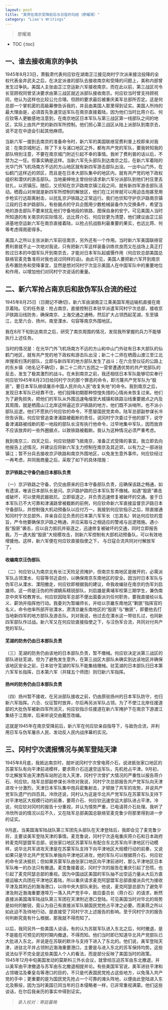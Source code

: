 ```yaml
---
layout: post
title: "美蒋在南京受降前后与日寇的勾结（廖耀湘）"
category: "Liao's Writings"
---
```


> 廖耀湘

* TOC
{:toc}

## 一、谁去接收南京的争执
1945年8月23日，萧毅肃代表何应钦在湖南芷江接见岗村宁次派来接洽投降的全权代表金井武夫之后，在决定派谁的部队去接收南京和受降的问题上，美称内部曾发生过争执。美国人主张由芷江空运新六军接收南京，而在此以前，第三战区司令长官顾祝同曾坚决要求由第三战区就近派部队接收南京。何应钦当时曾支持顾祝同，他认为这样也比较公允合理。但顾的要求最后被重庆美军总部所否定。这是何总部一个掌机密的高級幕僚告诉我的，并且由美国人那里得到证实。美国人所持的最大理由是，必須首先急速空运军队在南京直接着陆，因为他们当时比蒋介石、何应钦等人更敏感地注意到，在南京地区日本军队与第三战区第一线部队之间的地区，实际上由共产党的新四军所控制。他们担心第三战区从陆上派部队到南京去，说不定在中途会引起其他麻烦。

当新六军一接到去南京的准备命令时，新六军的美国联络官费利普上校即来对我说：在南京城附近，除了下关与浦口地区之外，都有共产党的军队，要我转知我的部队特別注意，不要在南京城门附近引起不幸的事情。我听了费利普的话以后，不禁为之一怔。但事实确是这样。当新六军先头部队到达南京之后，在新六军着陆的光华门外飞机场南方不远的方山地区就有新四军游击部队出没。一出中山门外，在仙鹤门这样近的郊区，而且是在日本大部队集中的地区内，就有共产党的地下政权组织和潜伏的游击部队。当地豪绅地主曾纷纷请求新六军分派部队到他们村庄里去驻扎，以资镇压。随后，又侦知在京沪路南京镇江段之间，就有新四军游击部队活动。栖霞山对岸就是新四军所控制的解放区，他们在江对岸就可以用迫击炮甚至用步枪实行远距离射击，以扰乱京沪铁路之正常运行。我们也侦知守护京沪路南京镇江段的日本护路部队，有些据点的守兵企图用少数枪械装备作为交换条件，希望当地的游击部队不要来扰乱他们守备地段的铁路，图保自身的安宁。可见美国人当时所知道的有关南京的实际情况，远比蒋介石、何应钦更为清楚，他们建议由芷江前进基地空运新六军在南京直接着陆，以抢占抗战胜利最重要的果实，也远比蒋、何等考虑得周密得多。

美国人之所以主张派新六军前往南京，另外还有一个作用。当时新六军美国联络官费利普就不止一次地对我说，只有把新六军这样装备训练优良而又在战场上真正打败过日本的中国军队开到南京去，才能对日本军队起威慑作用（何应钦总部美国总联络官麦克鲁准将对我也说过同样的话)。由此可见，美国人要把新六军开到南京去布置防务和受降事宜，显然是想对冈村宁次显示美国人在中国军队中的重要地位和作用，以增加他们对冈村宁次说话的重量。

## 二、新六军抢占南京后和敌伪军队合流的经过

1945年8月25日（日期记不确切)，新六军由湖南芷江乘美国军用运输机直接在南京着陆。它的任务是：抢占南京，直接控制日本驻华派遣军冈村宁次总部，接收京沪铁路沿线防务，确保南京、上海交通之通畅，然后扩大占领西起芜湖，东至镇江，北至六合、扬州，南至溧水、句容等南京外围地区。

我在8月下旬到达南京之后，研究了南京周围的情况，发现我所掌握的兵力不能够执行上述任务。

当时的情况是：在光华门外飞机场南方不远的方山和中山门外驻有日本大部队的仙鹤门地区，就有共产党的地下政权和游击队出沒；新二十二师在栖霞山渡江至江北岸搜索扫荡的部队，立即与新四军的地方部队发生了战斗；在六合至仪征的公路上的东乡镇（地名记不确切），新二十二师六五团之一营曾遭遇优势的共产党部队的反击，发生了极其激烈的战斗。在未到南京之前，我还相信日本军队能够切实奉行何应钦1945年8月23日给冈村宁次的那个罪恶的命令，即污蔑共产党军队为“股匪”，要日本军队继续屠杀中国人民并向人民“收复失地”的命令。我到南京之后，发现日本军队已经靠不住，他们投降初期那种惊惶失措的心情尚未恢复过来。他们为了避免损失，把他们的军队从外围迅速龟缩至大城镇和铁路沿线重要据点之内及其周围，就是栖霞山江北岸这样逼近京沪铁路的地方，他们既不派哨所，也不派小部队巡逻。他们不愿执行何应钦的命令，不愿替国民党卖命。陆军总部副参谋长冷欣告诉我，何应钦曾追查津浦路被截断的责任，说冈村宁次委过于他的部下，说守备津浦路被线断的那一地段的部队长沒有执行他命令，过早地集中军队，因而放弃不应该放弃的一些外圈据点，以致铁路被截断。我认为这种情况必须严重考虑。

我到南京三、四天之后，何应钦随即飞抵南京，准备正式受降的事宜。我立即去向他报告上述情况，并建议应将新六军主力控制在南京及其近郊，以有力之一部进驻镇江；暂不分兵去接收京沪铁路和南京外围地区，以免发生意外事件。何应钦经过一再考虑，并同我商量之后，采取了如下的具体措施：

#### 京沪铁路之守备仍由日本部队负责
（一）京沪铁路之守备，仍交由原来的日本守备部队负责，应确保该路之畅通，如有遗误，唯该日本部队长是问。京沪路护路的日本军队暂不缴械。如遇“股匪”袭击或破坏，可以使用武器抵抗，立即驱逐之，并负责迅速修复被破坏的交通。鉴于日本军队已不大可靠和津浦路曾被截断的前例，何应钦命新六军直接监督京沪路日本守备部队，并控制强大机动预备队以应付万一。我接到何应钦指示之后，除直接通知冈村宁次总部外，并亲自召见负责的日本第六军军长（忘其名）转达何应钦的意旨，严令他要确保京沪路之畅通，并应采取与之相适应的警戒与巡逻措施。遇小股“股匪”袭击，应以自力抵抗并驱逐之，迅速修复被破坏的交通，同时立即报告我。万一遇大股“股匪”大规模攻击，则新六军控制有大部机动预备队，可以有效地增援他。这样，新六军便在何应钦直接指使之下， 与日寇合流共同对付解放军了。

#### 收编南京汪伪部队
（二）何应钦认为南京北有长江天险足资掩护，但南京东南地区是敞开的，必需派军队占领溧水、句容等邻近县份，以确保南京东南地区的安全。因当时日本军队与伪军已从溧水、溧阳撤走，何应钦即根据我的建议，命我收编驻在南京的伪军刘启雄师。这一师是汪伪的所谓嫡系精锐部队，刘启雄是黄埔军校第三期学生，兼伪南京中央军校教育长。何应钦因陆军总部不便出面委派刘任何职务，要我直接给以名义、薪饷并指挥他行动。我委刘为暂编师长，并给以京畿东南地区“剿匪”指挥官的名义，命令他率所部开驻溧水，肃清京畿东南地区的“股匪”与“散匪”，即要他去打当地新四军的地方部队及游击队。刘对我说，他过去在溧水这一带驻扎过，也同新四军部队作过战。新六军又在何应钦直接指使之下，与汪伪军合流，共同对付共产党的军队。

#### 芜湖的防务仍由日本部队负责
（三）芜湖的防务仍由该地的日本部队负责，暂不缴械。何应钦决定派第三战区的部队进驻芜湖，但为了避免发生意外，在第三战区大部队未确实到达该地区并确保该地区安全之前，日本驻守芜湖的军队不能集结缴械。驻芜湖的日本部队归日本第六军军长指挥，日本第六军（共辖五个师团）则归新六军指挥。

#### 扬州的防务仍由日本部队负责
（四）扬州暂不接收，在另派部队接收之前，仍由原驻扬州的日本军队防守，也归新六军指挥。六合、仪征暂时放弃，尔后再另派军队占领。为了不使江北岸任援道部的大批伪军被新四军所消灭，何应钦指示任援道在新六军掩护下在南京下游渡江集结于江南岸，后来听说交由戴笠改编。

这就是1945年在南京受降前后，新六军在何应钦亲自指导下，与敌伪合流，并利用日军与伪军屠杀人民、发动反人民内战序幕的实况。

## 三、冈村宁次谎报情况与美军登陆天津

1945年8月底，我抵达南京时，就听说冈村宁次曾电蒋介石，说进抵张家口地区的苏蒙军队有向平津前进模样，要求蒋介石迅速空运军队，先机抢占平津。9月初，华北解放军由天津西车站附近攻入天津，冈村宁次曾扩大情况的严重性以报告蒋介石、何应钦。陆军总部副参谋长冷欣对我说，冈村宁次总部报告共产党军队向天津进攻十分激烈，天津日本军队集中炮兵密集射击，才顿挫了共军的攻势，并说共产党军队遗尸约四百具。冷欣还说，冈村认为这是华北共产党军队在苏蒙军队支持下对平津地区大规模行动的前奏，要蒋介石、何应钦迅速空运大部队进占平津。冷说，何应钦对冈村的报告十分重视，并认为情势严重，已电请蒋介石处理。我听了冷欣所谈的情况以后不久，又在陆军总部美国总联络官麦克鲁少将那里得到进一步的证实。

9月底，当美国海军陆战队第三军团先头部队在天津登陆后，我即会见了麦克鲁少将，主要谈美军登陆天津的事情。麦克鲁说，冈村宁次迭电重庆蒋介石和日本政府转麦克阿瑟盟军总部，说张家口地区苏蒙军队有配合东北苏军向平津地区行动模样，说华北共军进攻天津是在苏蒙军队支持下向平津地区大规模行动的前奏，又说如果只是华北共产党军队单独向平津地区进攻，他的军队可以根据蒋介石、何应钦的命令坚决抵抗；但如果苏蒙军队由张家口地区向平津前进时，那么平津地区日本军队唯一的办法只有撤退。麦克鲁接着说，冈村宁次的报告在重庆引起了恐慌，也引起了麦克阿瑟总部的重视。因为中国战区美国的军队抽不出空运力量从大后方直接运输大兵团在平津地区着陆，所以重庆请求麦克阿瑟盟军总部直接派兵代为接收平津及其附近的渤海港口，以待中央大部队来到。他说，麦克阿瑟总部为了避免平津及附近渤海重要港埠万一落入共产党手中，故应委员长（蒋介石）的请求，断然直接派美国海军陆战队第三军团在天津附近港口登陆。可见美国当时对华北的局势是如何的敏锐，竟认为自己有直接派军队替国民党抢占平津之必要。而美蒋之所以如此迫不及待地行动，是直接受了冈村宁次上述报告的影响。至于冈村宁次的报告何判断究竟有什么根据，那我就不得而知了。

以后，我同另外一些美国人谈话，有的认为苏联军队进入东北之后，何时撤退，是不是能在可预见的短时期内撤退，不得而知。他们当时即已知道华北共产党部队已大批进入东北，并说是在苏联的默许与支持下进入了东北的。他们说，美军登陆天津，进驻北平并占领附近渤海重要港口，主要是与进入东北的苏军保持均势。这些说法似乎不完全是这些美国人个人的看法，而是部分反映了美国当时的政策。1945年12月中旬美国发动的莫斯科三外长会议，就曾经压迫苏军由东北撤退，并以美军由平津撤退与苏军由东北撤退相提并论。有些美国军官说，美军进驻平津和占领塘沽及秦皇岛等港口的目的，不只是代表国民党抢占这些地方，以免落入共产党的手中；更重要的是为国民党先抢占一个可靠的滩头阵地，以便由此登陆进入东北及察绥，因为当时美国已同当年的日本侵略者一样，已非常重视满蒙。他们这些谈话，在尔后我亲历的事实中得到证实。

> *录入校对：寒庭暮晚*
